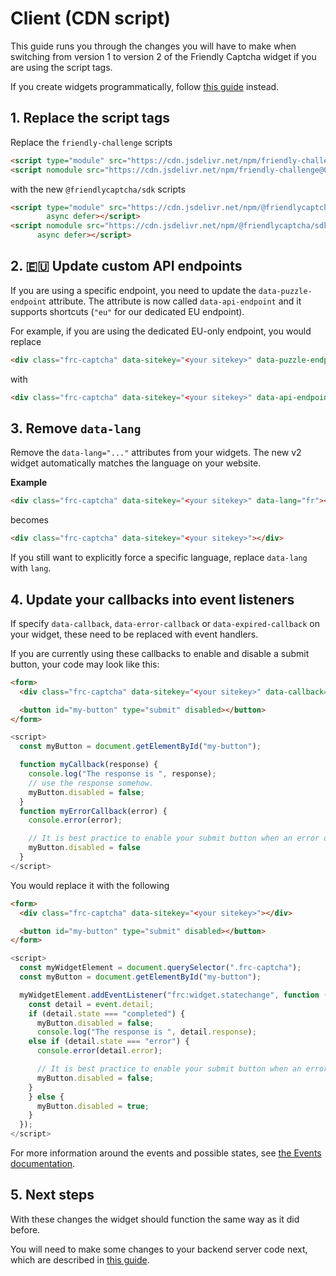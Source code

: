 # Client (CDN script)

This guide runs you through the changes you will have to make when switching from version 1 to version 2 of the Friendly Captcha widget if you are using the script tags. 

If you create widgets programmatically, follow [this guide](./javascript-api) instead.

## 1. Replace the script tags
Replace the `friendly-challenge` scripts

  ```html
  <script type="module" src="https://cdn.jsdelivr.net/npm/friendly-challenge@0.9.12/widget.module.min.js" async defer></script>
  <script nomodule src="https://cdn.jsdelivr.net/npm/friendly-challenge@0.9.12/widget.min.js" async defer></script>
  ```
  with the new `@friendlycaptcha/sdk` scripts
  ```html
  <script type="module" src="https://cdn.jsdelivr.net/npm/@friendlycaptcha/sdk@0.1.27/site.min.js"
          async defer></script>
  <script nomodule src="https://cdn.jsdelivr.net/npm/@friendlycaptcha/sdk@0.1.27/site.compat.min.js"
        async defer></script>
  ```
## 2. 🇪🇺 Update custom API endpoints

If you are using a specific endpoint, you need to update the `data-puzzle-endpoint` attribute. The attribute is now called `data-api-endpoint` and it supports shortcuts (`"eu"` for our dedicated EU endpoint).

For example, if you are using the dedicated EU-only endpoint, you would replace
```html
<div class="frc-captcha" data-sitekey="<your sitekey>" data-puzzle-endpoint="https://eu-api.friendlycaptcha.eu/api/v1/puzzle"></div>
```
with
```html
<div class="frc-captcha" data-sitekey="<your sitekey>" data-api-endpoint="eu"></div>
```

## 3. Remove `data-lang`
Remove the `data-lang="..."` attributes from your widgets. The new v2 widget automatically matches the language on your website. 


**Example**
```html
<div class="frc-captcha" data-sitekey="<your sitekey>" data-lang="fr"></div>
```
becomes
```html
<div class="frc-captcha" data-sitekey="<your sitekey>"></div>
```

If you still want to explicitly force a specific language, replace `data-lang` with `lang`.

## 4. Update your callbacks into event listeners 

If specify `data-callback`, `data-error-callback` or `data-expired-callback` on your widget, these need to be replaced with event handlers.

If you are currently using these callbacks to enable and disable a submit button, your code may look like this:

```html
<form>
  <div class="frc-captcha" data-sitekey="<your sitekey>" data-callback="myCallback" data-error-callback="myErrorCallback"></div>

  <button id="my-button" type="submit" disabled></button>
</form>
```
```javascript
<script>
  const myButton = document.getElementById("my-button");

  function myCallback(response) {
    console.log("The response is ", response);
    // use the response somehow.
    myButton.disabled = false;
  }
  function myErrorCallback(error) {
    console.error(error);

    // It is best practice to enable your submit button when an error occurs.
    myButton.disabled = false
  }
</script>
```

You would replace it with the following

```html
<form>
  <div class="frc-captcha" data-sitekey="<your sitekey>"></div>

  <button id="my-button" type="submit" disabled></button>
</form>
```
```javascript
<script>
  const myWidgetElement = document.querySelector(".frc-captcha");
  const myButton = document.getElementById("my-button");

  myWidgetElement.addEventListener("frc:widget.statechange", function (event) {
    const detail = event.detail;
    if (detail.state === "completed") { 
      myButton.disabled = false;
      console.log("The response is ", detail.response);
    else if (detail.state === "error") {
      console.error(detail.error);

      // It is best practice to enable your submit button when an error occurs.
      myButton.disabled = false;
    }
    } else {
      myButton.disabled = true;
    }
  });
</script>
```

For more information around the events and possible states, see [the Events documentation](../../sdk/events.md).

## 5. Next steps
With these changes the widget should function the same way as it did before.

You will need to make some changes to your backend server code next, which are described in [this guide](./backend-integration).
